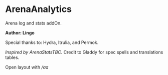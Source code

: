 # ArenaAnalytics
Arena log and stats addOn.

**Author: Lingo**

Special thanks to: Hydra, Itrulia, and Permok.

*Inspired by ArenaStatsTBC.*
Credit to Gladdy for spec spells and translations tables.

Open layout with */aa*
